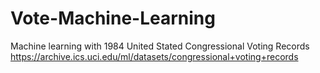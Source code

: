 # Vote-Machine-Learning
Machine learning with 1984 United Stated Congressional Voting Records
https://archive.ics.uci.edu/ml/datasets/congressional+voting+records
